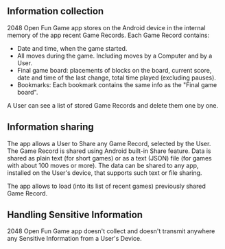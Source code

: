 ## Information collection

2048 Open Fun Game app stores on the Android device in the internal memory of the app recent Game Records. 
Each Game Record contains:
* Date and time, when the game started.
* All moves during the game. Including moves by a Computer and by a User.
* Final game board: placements of blocks on the board, current score, 
  date and time of the last change, total time played (excluding pauses).
* Bookmarks: Each bookmark contains the same info as the "Final game board".  

A User can see a list of stored Game Records and delete them one by one.

## Information sharing

The app allows a User to Share any Game Record, selected by the User. 
The Game Record is shared using Android built-in Share feature. Data is shared as plain text (for short games)
 or as a text (JSON) file (for games with about 100 moves or more). The data can be shared to any app, 
 installed on the User's device, that supports such text or file sharing.
 
The app allows to load (into its list of recent games) previously shared Game Record. 

## Handling Sensitive Information

2048 Open Fun Game app doesn't collect and doesn't transmit anywhere 
any Sensitive Information from a User's Device.